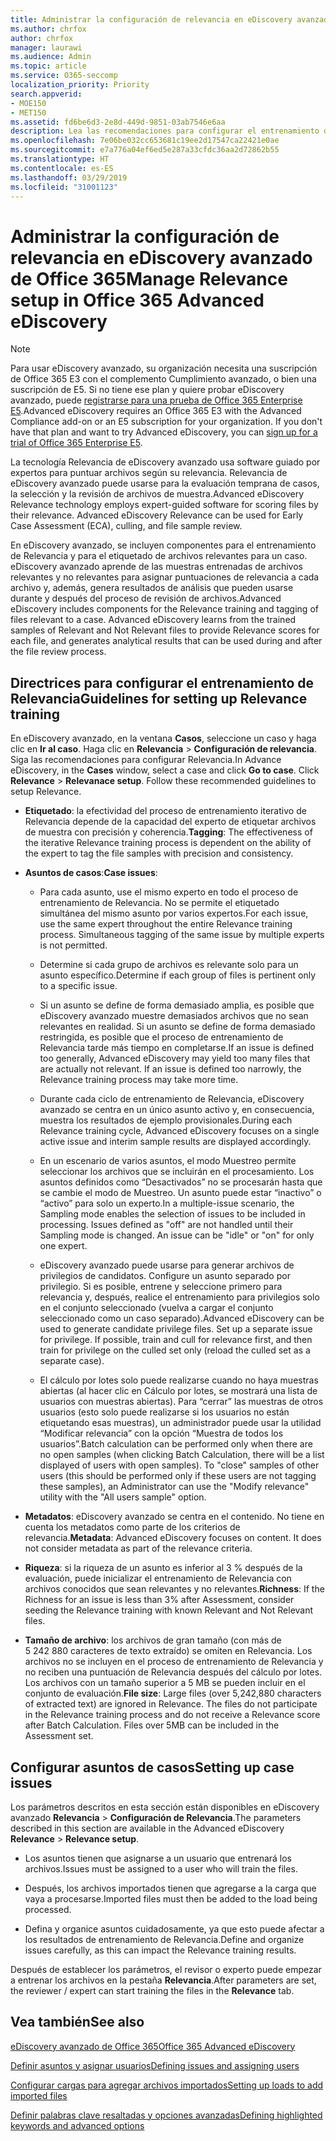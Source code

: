 ```yaml
---
title: Administrar la configuración de relevancia en eDiscovery avanzado de Office 365
ms.author: chrfox
author: chrfox
manager: laurawi
ms.audience: Admin
ms.topic: article
ms.service: O365-seccomp
localization_priority: Priority
search.appverid:
- MOE150
- MET150
ms.assetid: fd6be6d3-2e8d-449d-9851-03ab7546e6aa
description: Lea las recomendaciones para configurar el entrenamiento de Relevancia en eDiscovery avanzado de Office 365 con el fin de puntuar archivos según su relevancia y generar resultados de análisis.
ms.openlocfilehash: 7e06be032cc653681c19ee2d17547ca22421e0ae
ms.sourcegitcommit: e7a776a04ef6ed5e287a33cfdc36aa2d72862b55
ms.translationtype: HT
ms.contentlocale: es-ES
ms.lasthandoff: 03/29/2019
ms.locfileid: "31001123"
---
```

# <a name="manage-relevance-setup-in-office-365-advanced-ediscovery"></a><span data-ttu-id="870be-103">Administrar la configuración de relevancia en eDiscovery avanzado de Office 365</span><span class="sxs-lookup"><span data-stu-id="870be-103">Manage Relevance setup in Office 365 Advanced eDiscovery</span></span>

> [!NOTE]
> <span data-ttu-id="870be-p101">Para usar eDiscovery avanzado, su organización necesita una suscripción de Office 365 E3 con el complemento Cumplimiento avanzado, o bien una suscripción de E5. Si no tiene ese plan y quiere probar eDiscovery avanzado, puede [registrarse para una prueba de Office 365 Enterprise E5](https://go.microsoft.com/fwlink/p/?LinkID=698279).</span><span class="sxs-lookup"><span data-stu-id="870be-p101">Advanced eDiscovery requires an Office 365 E3 with the Advanced Compliance add-on or an E5 subscription for your organization. If you don't have that plan and want to try Advanced eDiscovery, you can [sign up for a trial of Office 365 Enterprise E5](https://go.microsoft.com/fwlink/p/?LinkID=698279).</span></span> 
  
 <span data-ttu-id="870be-p102">La tecnología Relevancia de eDiscovery avanzado usa software guiado por expertos para puntuar archivos según su relevancia. Relevancia de eDiscovery avanzado puede usarse para la evaluación temprana de casos, la selección y la revisión de archivos de muestra.</span><span class="sxs-lookup"><span data-stu-id="870be-p102">Advanced eDiscovery Relevance technology employs expert-guided software for scoring files by their relevance. Advanced eDiscovery Relevance can be used for Early Case Assessment (ECA), culling, and file sample review.</span></span> 
  
 <span data-ttu-id="870be-p103">En eDiscovery avanzado, se incluyen componentes para el entrenamiento de Relevancia y para el etiquetado de archivos relevantes para un caso. eDiscovery avanzado aprende de las muestras entrenadas de archivos relevantes y no relevantes para asignar puntuaciones de relevancia a cada archivo y, además, genera resultados de análisis que pueden usarse durante y después del proceso de revisión de archivos.</span><span class="sxs-lookup"><span data-stu-id="870be-p103">Advanced eDiscovery includes components for the Relevance training and tagging of files relevant to a case. Advanced eDiscovery learns from the trained samples of Relevant and Not Relevant files to provide Relevance scores for each file, and generates analytical results that can be used during and after the file review process.</span></span> 
  
## <a name="guidelines-for-setting-up-relevance-training"></a><span data-ttu-id="870be-110">Directrices para configurar el entrenamiento de Relevancia</span><span class="sxs-lookup"><span data-stu-id="870be-110">Guidelines for setting up Relevance training</span></span>

 <span data-ttu-id="870be-p104">En eDiscovery avanzado, en la ventana **Casos**, seleccione un caso y haga clic en **Ir al caso**. Haga clic en **Relevancia** \> **Configuración de relevancia**. Siga las recomendaciones para configurar Relevancia.</span><span class="sxs-lookup"><span data-stu-id="870be-p104">In Advance eDiscovery, in the **Cases** window, select a case and click **Go to case**. Click **Relevance** \> **Relevanace setup**. Follow these recommended guidelines to setup Relevance.</span></span> 
  
- <span data-ttu-id="870be-114">**Etiquetado**: la efectividad del proceso de entrenamiento iterativo de Relevancia depende de la capacidad del experto de etiquetar archivos de muestra con precisión y coherencia.</span><span class="sxs-lookup"><span data-stu-id="870be-114">**Tagging**: The effectiveness of the iterative Relevance training process is dependent on the ability of the expert to tag the file samples with precision and consistency.</span></span>
    
- <span data-ttu-id="870be-115">**Asuntos de casos**:</span><span class="sxs-lookup"><span data-stu-id="870be-115">**Case issues**:</span></span> 
    
  - <span data-ttu-id="870be-p105">Para cada asunto, use el mismo experto en todo el proceso de entrenamiento de Relevancia. No se permite el etiquetado simultánea del mismo asunto por varios expertos.</span><span class="sxs-lookup"><span data-stu-id="870be-p105">For each issue, use the same expert throughout the entire Relevance training process. Simultaneous tagging of the same issue by multiple experts is not permitted.</span></span>
    
  - <span data-ttu-id="870be-118">Determine si cada grupo de archivos es relevante solo para un asunto específico.</span><span class="sxs-lookup"><span data-stu-id="870be-118">Determine if each group of files is pertinent only to a specific issue.</span></span> 
    
  - <span data-ttu-id="870be-p106">Si un asunto se define de forma demasiado amplia, es posible que eDiscovery avanzado muestre demasiados archivos que no sean relevantes en realidad. Si un asunto se define de forma demasiado restringida, es posible que el proceso de entrenamiento de Relevancia tarde más tiempo en completarse.</span><span class="sxs-lookup"><span data-stu-id="870be-p106">If an issue is defined too generally, Advanced eDiscovery may yield too many files that are actually not relevant. If an issue is defined too narrowly, the Relevance training process may take more time.</span></span> 
    
  - <span data-ttu-id="870be-121">Durante cada ciclo de entrenamiento de Relevancia, eDiscovery avanzado se centra en un único asunto activo y, en consecuencia, muestra los resultados de ejemplo provisionales.</span><span class="sxs-lookup"><span data-stu-id="870be-121">During each Relevance training cycle, Advanced eDiscovery focuses on a single active issue and interim sample results are displayed accordingly.</span></span>
    
  - <span data-ttu-id="870be-p107">En un escenario de varios asuntos, el modo Muestreo permite seleccionar los archivos que se incluirán en el procesamiento. Los asuntos definidos como “Desactivados” no se procesarán hasta que se cambie el modo de Muestreo. Un asunto puede estar “inactivo” o “activo” para solo un experto.</span><span class="sxs-lookup"><span data-stu-id="870be-p107">In a multiple-issue scenario, the Sampling mode enables the selection of issues to be included in processing. Issues defined as "off" are not handled until their Sampling mode is changed. An issue can be "idle" or "on" for only one expert.</span></span>
    
  -  <span data-ttu-id="870be-p108">eDiscovery avanzado puede usarse para generar archivos de privilegios de candidatos. Configure un asunto separado por privilegio. Si es posible, entrene y seleccione primero para relevancia y, después, realice el entrenamiento para privilegios solo en el conjunto seleccionado (vuelva a cargar el conjunto seleccionado como un caso separado).</span><span class="sxs-lookup"><span data-stu-id="870be-p108">Advanced eDiscovery can be used to generate candidate privilege files. Set up a separate issue for privilege. If possible, train and cull for relevance first, and then train for privilege on the culled set only (reload the culled set as a separate case).</span></span> 
    
  - <span data-ttu-id="870be-p109">El cálculo por lotes solo puede realizarse cuando no haya muestras abiertas (al hacer clic en Cálculo por lotes, se mostrará una lista de usuarios con muestras abiertas). Para “cerrar” las muestras de otros usuarios (esto solo puede realizarse si los usuarios no están etiquetando esas muestras), un administrador puede usar la utilidad “Modificar relevancia” con la opción “Muestra de todos los usuarios”.</span><span class="sxs-lookup"><span data-stu-id="870be-p109">Batch calculation can be performed only when there are no open samples (when clicking Batch Calculation, there will be a list displayed of users with open samples). To "close" samples of other users (this should be performed only if these users are not tagging these samples), an Administrator can use the "Modify relevance" utility with the "All users sample" option.</span></span>
    
- <span data-ttu-id="870be-p110">**Metadatos**: eDiscovery avanzado se centra en el contenido. No tiene en cuenta los metadatos como parte de los criterios de relevancia.</span><span class="sxs-lookup"><span data-stu-id="870be-p110">**Metadata**: Advanced eDiscovery focuses on content. It does not consider metadata as part of the relevance criteria.</span></span> 
    
- <span data-ttu-id="870be-132">**Riqueza**: si la riqueza de un asunto es inferior al 3 % después de la evaluación, puede inicializar el entrenamiento de Relevancia con archivos conocidos que sean relevantes y no relevantes.</span><span class="sxs-lookup"><span data-stu-id="870be-132">**Richness**: If the Richness for an issue is less than 3% after Assessment, consider seeding the Relevance training with known Relevant and Not Relevant files.</span></span>
    
- <span data-ttu-id="870be-p111">**Tamaño de archivo**: los archivos de gran tamaño (con más de 5 242 880 caracteres de texto extraído) se omiten en Relevancia. Los archivos no se incluyen en el proceso de entrenamiento de Relevancia y no reciben una puntuación de Relevancia después del cálculo por lotes. Los archivos con un tamaño superior a 5 MB se pueden incluir en el conjunto de evaluación.</span><span class="sxs-lookup"><span data-stu-id="870be-p111">**File size**: Large files (over 5,242,880 characters of extracted text) are ignored in Relevance. The files do not participate in the Relevance training process and do not receive a Relevance score after Batch Calculation. Files over 5MB can be included in the Assessment set.</span></span>
    
## <a name="setting-up-case-issues"></a><span data-ttu-id="870be-136">Configurar asuntos de casos</span><span class="sxs-lookup"><span data-stu-id="870be-136">Setting up case issues</span></span>

<span data-ttu-id="870be-137">Los parámetros descritos en esta sección están disponibles en eDiscovery avanzado **Relevancia** \> **Configuración de Relevancia**.</span><span class="sxs-lookup"><span data-stu-id="870be-137">The parameters described in this section are available in the Advanced eDiscovery **Relevance** \> **Relevance setup**.</span></span> 
  
- <span data-ttu-id="870be-138">Los asuntos tienen que asignarse a un usuario que entrenará los archivos.</span><span class="sxs-lookup"><span data-stu-id="870be-138">Issues must be assigned to a user who will train the files.</span></span>
    
- <span data-ttu-id="870be-139">Después, los archivos importados tienen que agregarse a la carga que vaya a procesarse.</span><span class="sxs-lookup"><span data-stu-id="870be-139">Imported files must then be added to the load being processed.</span></span>
    
- <span data-ttu-id="870be-140">Defina y organice asuntos cuidadosamente, ya que esto puede afectar a los resultados de entrenamiento de Relevancia.</span><span class="sxs-lookup"><span data-stu-id="870be-140">Define and organize issues carefully, as this can impact the Relevance training results.</span></span>
    
<span data-ttu-id="870be-141">Después de establecer los parámetros, el revisor o experto puede empezar a entrenar los archivos en la pestaña **Relevancia**.</span><span class="sxs-lookup"><span data-stu-id="870be-141">After parameters are set, the reviewer / expert can start training the files in the **Relevance** tab.</span></span> 
  
## <a name="see-also"></a><span data-ttu-id="870be-142">Vea también</span><span class="sxs-lookup"><span data-stu-id="870be-142">See also</span></span>

[<span data-ttu-id="870be-143">eDiscovery avanzado de Office 365</span><span class="sxs-lookup"><span data-stu-id="870be-143">Office 365 Advanced eDiscovery</span></span>](office-365-advanced-ediscovery.md)
  
[<span data-ttu-id="870be-144">Definir asuntos y asignar usuarios</span><span class="sxs-lookup"><span data-stu-id="870be-144">Defining issues and assigning users</span></span>](define-issues-and-assign-users.md)
  
[<span data-ttu-id="870be-145">Configurar cargas para agregar archivos importados</span><span class="sxs-lookup"><span data-stu-id="870be-145">Setting up loads to add imported files</span></span>](set-up-loads-to-add-imported-files.md)
  
[<span data-ttu-id="870be-146">Definir palabras clave resaltadas y opciones avanzadas</span><span class="sxs-lookup"><span data-stu-id="870be-146">Defining highlighted keywords and advanced options</span></span>](define-highlighted-keywords-and-advanced-options.md)

